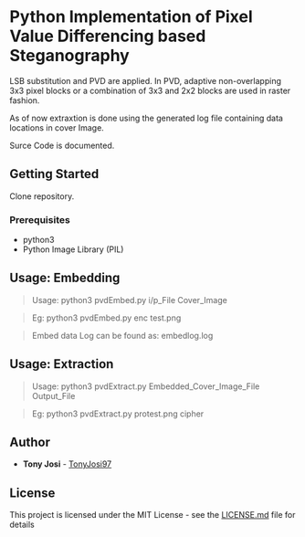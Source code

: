 # Python Implementation of Pixel Value Differencing based Steganography

LSB substitution and PVD are applied. In PVD, adaptive non-overlapping 3x3 pixel blocks or a combination of 3x3 and 2x2 blocks are used in raster fashion.

As of now extraxtion is done using the generated log file containing data locations in cover Image.

Surce Code is documented.

## Getting Started

Clone repository.

### Prerequisites

- python3
- Python Image Library (PIL)

## Usage: Embedding

> Usage: python3 pvdEmbed.py i/p_File Cover_Image 

> Eg:    python3 pvdEmbed.py enc test.png 

> Embed data Log can be found as: embedlog.log

## Usage: Extraction

> Usage: python3 pvdExtract.py Embedded_Cover_Image_File Output_File 

> Eg:    python3 pvdExtract.py protest.png cipher

## Author

* **Tony Josi** - [TonyJosi97](https://github.com/TonyJosi97)


## License

This project is licensed under the MIT License - see the [LICENSE.md](LICENSE.md) file for details


